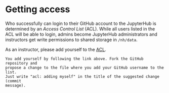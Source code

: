 # Getting access

Who successfully can login to their GitHub account to the JupyterHub is
determined by an _Access Control List_ (ACL). While all users listed in the ACL
will be able to login, admins become JupyterHub administrators and instructors
get write permissions to shared storage in `/nh/data`.

As an instructor, please add yourself to the
[ACL](https://github.com/neurohackademy/nh2020-jupyterhub/edit/master/deployments/hub-neurohackademy-org/config/common.yaml).

```{note}
You add yourself by following the link above. Fork the GitHub repository and
propose a change to the file where you add your GitHub username to the list.
Just write "acl: adding myself" in the title of the suggested change (commit
message).
```
